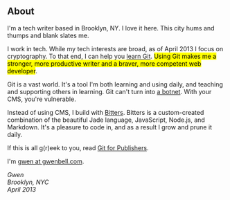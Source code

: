 About
-----

I'm a tech writer based in Brooklyn, NY. I love it here. This city hums and thumps and blank slates me.

I work in tech. While my tech interests are broad, as of April 2013 I focus on cryptography. To that end, I can help you [learn Git](http://git.gwenbell.com/). <mark>Using Git makes me a stronger, more productive writer and a braver, more competent web developer</mark>.

Git is a vast world. It's a tool I'm both learning and using daily, and teaching and supporting others in learning. Git can't turn into [a botnet](http://arstechnica.com/security/2013/04/huge-attack-on-wordpress-sites-could-spawn-never-before-seen-super-botnet/). With your CMS, you're vulnerable.

Instead of using CMS, I build with [Bitters](https://github.com/gwenbell/bitters.git). Bitters is a custom-created combination of the beautiful Jade language, JavaScript, Node.js, and Markdown. It's a pleasure to code in, and as a result I grow and prune it daily.

If this is all g(r)eek to you, read [Git for Publishers](http://git.gwenbell.com/). 

I'm [gwen at gwenbell.com](mailto:gwen@gwenbell.com).

_Gwen_
</br>
_Brooklyn, NYC_
</br>
_April 2013_